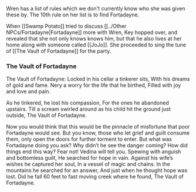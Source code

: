 Wren has a list of rules which we don't currently know who she was given these by. The 10th rule on her list is to find Fortadayne. 

When [[Swamp Potato]] tried to discuss [[../Other NPCs/Fortadayne|Fortadayne]] more with Wren, Key hopped over, and revealed that she not only knows knows him, but that he also lives at her home along with someone called [[JoJo]]. She proceeded to sing the tune of [[The Vault of Fortadayne]] for the party.


### The Vault of Fortadayne
The Vault of Fortadayne:
Locked in his cellar a tinkerer sits, 
With his dreams of gold and fame. 
Nery a worry for the life that he birthed, 
Filled with joy and love and pain. 

As he tinkered, he lost his compassion, 
For the ones he abandoned upstairs. 
Till a scream swirled around as his child hit the ground just outside, 
The Vault of Fortadayne. 

Now you would think that this would be the pinnacle of misfortune that poor Fortadayne would see. 
But you know, those who let grief and guilt consume them, only open the doors for further torment to enter. 
But what was Fortadayne doing you ask? 
Why didn’t he see the danger coming? 
How did things end this way? 
Fear not! Vedina will tell you. 
Spewing with anguish and bottomless guilt, He searched for hope in vain.
Against his wife’s wishes he captured her soul, In a vessel of magic and chains. 
In the mountains he searched for an answer, 
And just when he thought hope was lost. 
Did he fall 60 feet to fast moving creek where he found,
The Vault of Fortadayne. 

